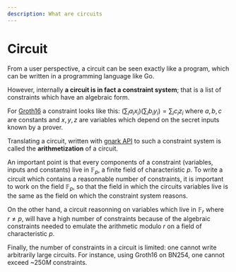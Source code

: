 ```yaml
---
description: What are circuits
---
```


# Circuit

From a user perspective, a circuit can be seen exactly like a program, which can be written in a programming language like Go.

However, internally **a circuit is in fact a constraint system**; that is a list of constraints which have an algebraic form.

For [Groth16](schemes_curves.md#groth16) a constraint looks like this: $(\sum_ia_ix_i)(\sum_ib_iy_i)=\sum_ic_iz_i$ where $a,b,c$ are constants and $x,y,z$ are variables which depend on the secret inputs known by a prover.

Translating a circuit, written with [gnark API](../HowTo/write/circuit_api.md) to such a constraint system is called the **arithmetization** of a circuit.

An important point is that every components of a constraint (variables, inputs and constants) live in $\mathbb{F}_p$, a finite field of characteristic $p$. To write a circuit which contains a reasonnable number of constraints, it is important to work on the field $\mathbb{F}_p$, so that the field in which the circuits variables live is the same as the field on which the constraint system reasons.

On the other hand, a circuit reasonning on variables which live in $\mathbb{F}_r$ where $r\neq p$, will have a high number of constraints because of the algebraic constraints needed to emulate the arithmetic modulo $r$ on a field of characteristic $p$.

Finally, the number of constraints in a circuit is limited: one cannot write arbitrarily large circuits. For instance, using Groth16 on BN254, one cannot exceed ~$250M$ constraints.
